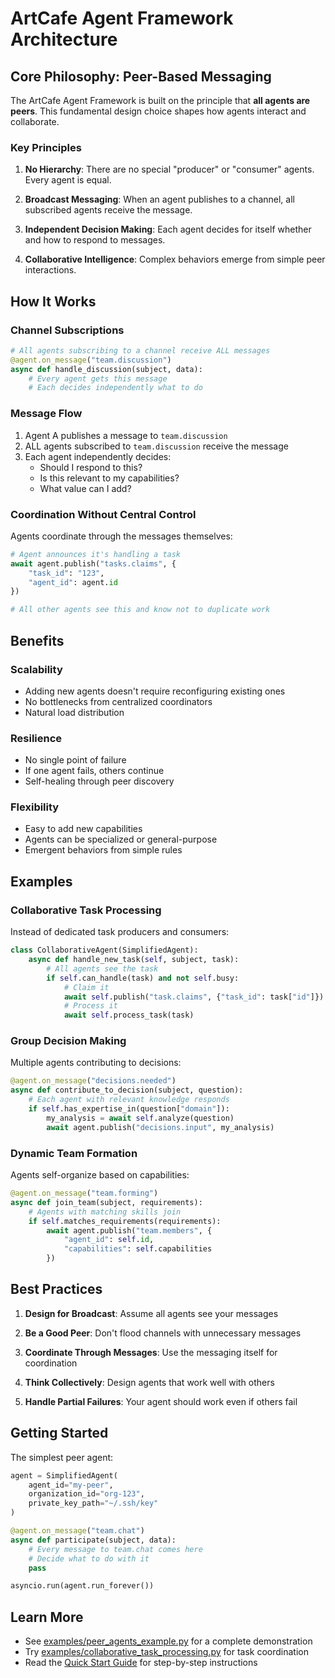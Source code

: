 # ArtCafe Agent Framework Architecture

## Core Philosophy: Peer-Based Messaging

The ArtCafe Agent Framework is built on the principle that **all agents are peers**. This fundamental design choice shapes how agents interact and collaborate.

### Key Principles

1. **No Hierarchy**: There are no special "producer" or "consumer" agents. Every agent is equal.

2. **Broadcast Messaging**: When an agent publishes to a channel, all subscribed agents receive the message.

3. **Independent Decision Making**: Each agent decides for itself whether and how to respond to messages.

4. **Collaborative Intelligence**: Complex behaviors emerge from simple peer interactions.

## How It Works

### Channel Subscriptions

```python
# All agents subscribing to a channel receive ALL messages
@agent.on_message("team.discussion")
async def handle_discussion(subject, data):
    # Every agent gets this message
    # Each decides independently what to do
```

### Message Flow

1. Agent A publishes a message to `team.discussion`
2. ALL agents subscribed to `team.discussion` receive the message
3. Each agent independently decides:
   - Should I respond to this?
   - Is this relevant to my capabilities?
   - What value can I add?

### Coordination Without Central Control

Agents coordinate through the messages themselves:

```python
# Agent announces it's handling a task
await agent.publish("tasks.claims", {
    "task_id": "123",
    "agent_id": agent.id
})

# All other agents see this and know not to duplicate work
```

## Benefits

### Scalability
- Adding new agents doesn't require reconfiguring existing ones
- No bottlenecks from centralized coordinators
- Natural load distribution

### Resilience
- No single point of failure
- If one agent fails, others continue
- Self-healing through peer discovery

### Flexibility
- Easy to add new capabilities
- Agents can be specialized or general-purpose
- Emergent behaviors from simple rules

## Examples

### Collaborative Task Processing

Instead of dedicated task producers and consumers:

```python
class CollaborativeAgent(SimplifiedAgent):
    async def handle_new_task(self, subject, task):
        # All agents see the task
        if self.can_handle(task) and not self.busy:
            # Claim it
            await self.publish("task.claims", {"task_id": task["id"]})
            # Process it
            await self.process_task(task)
```

### Group Decision Making

Multiple agents contributing to decisions:

```python
@agent.on_message("decisions.needed")
async def contribute_to_decision(subject, question):
    # Each agent with relevant knowledge responds
    if self.has_expertise_in(question["domain"]):
        my_analysis = await self.analyze(question)
        await agent.publish("decisions.input", my_analysis)
```

### Dynamic Team Formation

Agents self-organize based on capabilities:

```python
@agent.on_message("team.forming")
async def join_team(subject, requirements):
    # Agents with matching skills join
    if self.matches_requirements(requirements):
        await agent.publish("team.members", {
            "agent_id": self.id,
            "capabilities": self.capabilities
        })
```

## Best Practices

1. **Design for Broadcast**: Assume all agents see your messages

2. **Be a Good Peer**: Don't flood channels with unnecessary messages

3. **Coordinate Through Messages**: Use the messaging itself for coordination

4. **Think Collectively**: Design agents that work well with others

5. **Handle Partial Failures**: Your agent should work even if others fail

## Getting Started

The simplest peer agent:

```python
agent = SimplifiedAgent(
    agent_id="my-peer",
    organization_id="org-123",
    private_key_path="~/.ssh/key"
)

@agent.on_message("team.chat")
async def participate(subject, data):
    # Every message to team.chat comes here
    # Decide what to do with it
    pass

asyncio.run(agent.run_forever())
```

## Learn More

- See [examples/peer_agents_example.py](examples/peer_agents_example.py) for a complete demonstration
- Try [examples/collaborative_task_processing.py](examples/collaborative_task_processing.py) for task coordination
- Read the [Quick Start Guide](docs/quick_start.md) for step-by-step instructions